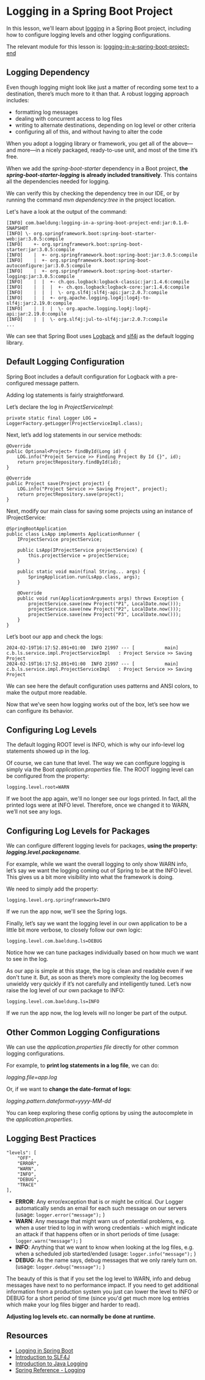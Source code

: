 # Logging in a Spring Boot Project

In this lesson, we'll learn about [logging](https://en.wikipedia.org/wiki/Log_file) in a Spring Boot project, including how to configure logging levels and other logging configurations.

The relevant module for this lesson is: [logging-in-a-spring-boot-project-end](../code/learn-spring-m2/working-with-logs-end)

## Logging Dependency

Even though logging might look like just a matter of recording some text to a destination, there’s much more to it than that. A robust logging approach includes:

* formatting log messages
* dealing with concurrent access to log files
* writing to alternate destinations, depending on log level or other criteria
* configuring all of this, and without having to alter the code

When you adopt a logging library or framework, you get all of the above—and more—in a nicely packaged, ready-to-use unit, and most of the time it’s free.

When we add the _spring-boot-starter_ dependency in a Boot project, **the _spring-boot-starter-logging_ is already included transitively**. This contains all the dependencies needed for logging.

We can verify this by checking the dependency tree in our IDE, or by running the command _mvn dependency:tree_ in the project location.

Let's have a look at the output of the command:

```
[INFO] com.baeldung:logging-in-a-spring-boot-project-end:jar:0.1.0-SNAPSHOT
[INFO] \- org.springframework.boot:spring-boot-starter-web:jar:3.0.5:compile
[INFO]    +- org.springframework.boot:spring-boot-starter:jar:3.0.5:compile
[INFO]    |  +- org.springframework.boot:spring-boot:jar:3.0.5:compile
[INFO]    |  +- org.springframework.boot:spring-boot-autoconfigure:jar:3.0.5:compile
[INFO]    |  +- org.springframework.boot:spring-boot-starter-logging:jar:3.0.5:compile
[INFO]    |  |  +- ch.qos.logback:logback-classic:jar:1.4.6:compile
[INFO]    |  |  |  +- ch.qos.logback:logback-core:jar:1.4.6:compile
[INFO]    |  |  |  \- org.slf4j:slf4j-api:jar:2.0.7:compile
[INFO]    |  |  +- org.apache.logging.log4j:log4j-to-slf4j:jar:2.19.0:compile
[INFO]    |  |  |  \- org.apache.logging.log4j:log4j-api:jar:2.19.0:compile
[INFO]    |  |  \- org.slf4j:jul-to-slf4j:jar:2.0.7:compile
...
```

We can see that Spring Boot uses [Logback](https://logback.qos.ch/) and [slf4j](https://www.slf4j.org/) as the default logging library.

## Default Logging Configuration

Spring Boot includes a default configuration for Logback with a pre-configured message pattern.

Adding log statements is fairly straightforward.

Let’s declare the log in _ProjectServiceImpl_:

```
private static final Logger LOG = LoggerFactory.getLogger(ProjectServiceImpl.class);
```

Next, let’s add log statements in our service methods:

```
@Override
public Optional<Project> findById(Long id) {
    LOG.info("Project Service >> Finding Project By Id {}", id);
    return projectRepository.findById(id);
}

@Override
public Project save(Project project) {
    LOG.info("Project Service >> Saving Project", project);
    return projectRepository.save(project);
}
```

Next, modify our main class for saving some projects using an instance of IProjectService:

```
@SpringBootApplication
public class LsApp implements ApplicationRunner {
    IProjectService projectService;

    public LsApp(IProjectService projectService) {
        this.projectService = projectService;
    }

    public static void main(final String... args) {
        SpringApplication.run(LsApp.class, args);
    }

    @Override
    public void run(ApplicationArguments args) throws Exception {
        projectService.save(new Project("P1", LocalDate.now()));
        projectService.save(new Project("P2", LocalDate.now()));
        projectService.save(new Project("P3", LocalDate.now()));
    }
}
```


Let’s boot our app and check the logs:

```
2024-02-19T16:17:52.891+01:00  INFO 21997 --- [           main] c.b.ls.service.impl.ProjectServiceImpl   : Project Service >> Saving Project
2024-02-19T16:17:52.891+01:00  INFO 21997 --- [           main] c.b.ls.service.impl.ProjectServiceImpl   : Project Service >> Saving Project
```

We can see here the default configuration uses patterns and ANSI colors, to make the output more readable.

Now that we’ve seen how logging works out of the box, let’s see how we can configure its behavior.

## Configuring Log Levels

The default logging ROOT level is INFO, which is why our info-level log statements showed up in the log.

Of course, we can tune that level. The way we can configure logging is simply via the Boot _application.properties_ file. The ROOT logging level can be configured from the property:

```
logging.level.root=WARN
```

If we boot the app again, we'll no longer see our logs printed. In fact, all the printed logs were at INFO level. Therefore, once we changed it to WARN, we’ll not see any logs.

## Configuring Log Levels for Packages

We can configure different logging levels for packages, **using the property: _logging.level.packagename_**_._

For example, while we want the overall logging to only show WARN info, let’s say we want the logging coming out of Spring to be at the INFO level. This gives us a bit more visibility into what the framework is doing.

We need to simply add the property:

```
logging.level.org.springframework=INFO
```

If we run the app now, we'll see the Spring logs.

Finally, let’s say we want the logging level in our own application to be a little bit more verbose, to closely follow our own logic:

```
logging.level.com.baeldung.ls=DEBUG
```

Notice how we can tune packages individually based on how much we want to see in the log.

As our app is simple at this stage, the log is clean and readable even if we don't tune it. But, as soon as there’s more complexity the log becomes unwieldy very quickly if it’s not carefully and intelligently tuned. Let’s now raise the log level of our own package to INFO:

```
logging.level.com.baeldung.ls=INFO
```

If we run the app now, the log levels will no longer be part of the output.

## Other Common Logging Configurations

We can use the _application.properties file_ directly for other common logging configurations.

For example, to **print log statements in a log file**, we can do:

_logging.file=app.log_

Or, if we want to **change the date-format of logs**:

_logging.pattern.dateformat=yyyy-MM-dd_

You can keep exploring these config options by using the autocomplete in the _application.properties._

## Logging Best Practices

```
"levels": [
    "OFF",
    "ERROR",
    "WARN",
    "INFO",
    "DEBUG",
    "TRACE"
],
```

* **ERROR**: Any error/exception that is or might be critical. Our Logger automatically sends an email for each such message on our servers (usage: `logger.error("message");` )
* **WARN**: Any message that might warn us of potential problems, e.g. when a user tried to log in with wrong credentials - which might indicate an attack if that happens often or in short periods of time (usage: `logger.warn("message");` )
* **INFO**: Anything that we want to know when looking at the log files, e.g. when a scheduled job started/ended (usage: `logger.info("message");` )
* **DEBUG**: As the name says, debug messages that we only rarely turn on. (usage: `logger.debug("message");` )

The beauty of this is that if you set the log level to WARN, info and debug messages have next to no performance impact. If you need to get additional information from a production system you just can lower the level to INFO or DEBUG for a short period of time (since you'd get much more log entries which make your log files bigger and harder to read). 

**Adjusting log levels etc. can normally be done at runtime.**



## Resources
- [Logging in Spring Boot](https://www.baeldung.com/spring-boot-logging)
- [Introduction to SLF4J](https://www.baeldung.com/slf4j-with-log4j2-logback)
- [Introduction to Java Logging](https://www.baeldung.com/java-logging-intro)
- [Spring Reference - Logging](https://docs.spring.io/spring-boot/docs/current/reference/html/boot-features-logging.html)
